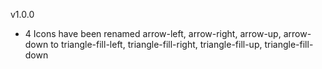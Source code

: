 v1.0.0
- 4 Icons have been renamed arrow-left, arrow-right, arrow-up, arrow-down to 
  triangle-fill-left, triangle-fill-right, triangle-fill-up, triangle-fill-down